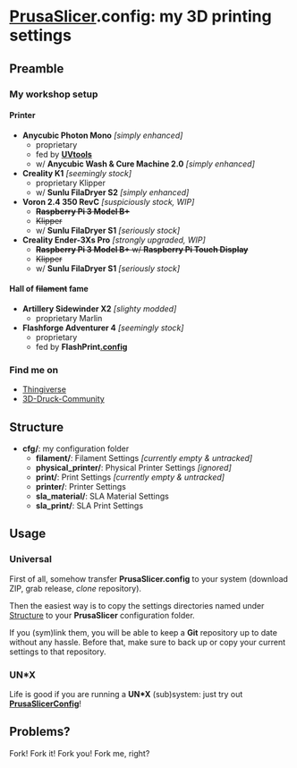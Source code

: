 # [PrusaSlicer](https://github.com/prusa3d/PrusaSlicer).config: my 3D printing settings

## Preamble

### My workshop setup

#### Printer

- **Anycubic Photon Mono** *[simply enhanced]*
    - proprietary
    - fed by **[UVtools](https://github.com/sn4k3/UVtools)**
    - w/ **Anycubic Wash & Cure Machine 2.0** *[simply enhanced]*
- **Creality K1** *[seemingly stock]*
    - proprietary Klipper
    - w/ **Sunlu FilaDryer S2** *[simply enhanced]*
- **Voron 2.4 350 RevC** *[suspiciously stock, WIP]*
    - ~~**Raspberry Pi 3 Model B+**~~
    - ~~Klipper~~
    - w/ **Sunlu FilaDryer S1** *[seriously stock]*
- **Creality Ender-3Xs Pro** *[strongly upgraded, WIP]*
    - ~~**Raspberry Pi 3 Model B+** w/ **Raspberry Pi Touch Display**~~
    - ~~Klipper~~
    - w/ **Sunlu FilaDryer S1** *[seriously stock]*

#### Hall of ~~filament~~ fame

- **Artillery Sidewinder X2** *[slighty modded]*
    - proprietary Marlin
- **Flashforge Adventurer 4** *[seemingly stock]*
    - proprietary
    - fed by **FlashPrint[.config](https://github.com/R2-G2/FlashPrint.config)**

### Find me on

- [Thingiverse](https://www.thingiverse.com/r2g2de)
- [3D-Druck-Community](https://www.3d-druck-community.de/member.php?action=profile&uid=16354)

## Structure

- **cfg/**: my configuration folder
    - **filament/**: Filament Settings *[currently empty & untracked]*
    - **physical_printer/**: Physical Printer Settings *[ignored]*
    - **print/**: Print Settings *[currently empty & untracked]*
    - **printer/**: Printer Settings
    - **sla_material/**: SLA Material Settings
    - **sla_print/**: SLA Print Settings

## Usage

### Universal

First of all, somehow transfer **PrusaSlicer.config** to your system (download ZIP, grab release, *clone* repository).

Then the easiest way is to copy the settings directories named under [Structure](#structure) to your **PrusaSlicer**
configuration folder.

If you (sym)link them, you will be able to keep a **Git** repository up to date without any hassle. Before that, make
sure to back up or copy your current settings to that repository.

### UN*X

Life is good if you are running a **UN\*X** (sub)system: just try out
**[PrusaSlicerConfig](https://github.com/R2-G2/PrusaSlicerConfig)**!

## Problems?

Fork! Fork it! Fork you! Fork me, right?
